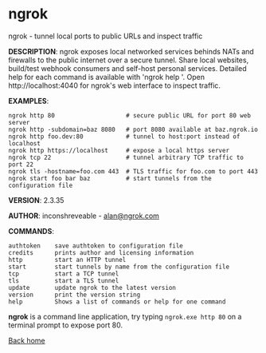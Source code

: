 # ngrok

ngrok - tunnel local ports to public URLs and inspect traffic

**DESCRIPTION**:
ngrok exposes local networked services behinds NATs and firewalls to the
public internet over a secure tunnel. Share local websites, build/test
webhook consumers and self-host personal services.
Detailed help for each command is available with 'ngrok help <command>'.
Open http://localhost:4040 for ngrok's web interface to inspect traffic.

**EXAMPLES**:

```
ngrok http 80                    # secure public URL for port 80 web server
ngrok http -subdomain=baz 8080   # port 8080 available at baz.ngrok.io
ngrok http foo.dev:80            # tunnel to host:port instead of localhost
ngrok http https://localhost     # expose a local https server
ngrok tcp 22                     # tunnel arbitrary TCP traffic to port 22
ngrok tls -hostname=foo.com 443  # TLS traffic for foo.com to port 443
ngrok start foo bar baz          # start tunnels from the configuration file
```

**VERSION**:
2.3.35

**AUTHOR**:
inconshreveable - <alan@ngrok.com>

**COMMANDS**:

```
authtoken    save authtoken to configuration file
credits      prints author and licensing information
http         start an HTTP tunnel
start        start tunnels by name from the configuration file
tcp          start a TCP tunnel
tls          start a TLS tunnel
update       update ngrok to the latest version
version      print the version string
help         Shows a list of commands or help for one command
```

**ngrok** is a command line application, try typing `ngrok.exe http 80`
on a terminal prompt to expose port 80.

[Back home](../README.md)
